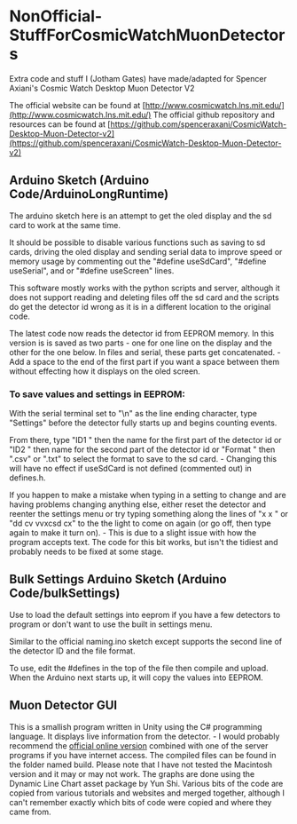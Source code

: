 # NonOfficial-StuffForCosmicWatchMuonDetectors
Extra code and stuff I (Jotham Gates) have made/adapted for Spencer Axiani's Cosmic Watch Desktop Muon Detector V2

The official website can be found at [http://www.cosmicwatch.lns.mit.edu/](http://www.cosmicwatch.lns.mit.edu/)
The official github repository and resources can be found at [https://github.com/spenceraxani/CosmicWatch-Desktop-Muon-Detector-v2](https://github.com/spenceraxani/CosmicWatch-Desktop-Muon-Detector-v2)

## Arduino Sketch (Arduino Code/ArduinoLongRuntime)
The arduino sketch here is an attempt to get the oled display and the sd card to work at the same time.


It should be possible to disable various functions such as saving to sd cards, driving the oled display and sending serial data to improve speed or memory usage by commenting out the "#define useSdCard", "#define useSerial", and or "#define useScreen" lines.

This software mostly works with the python scripts and server, although it does not support reading and deleting files off the sd card and the scripts do get the detector id wrong as it is in a different location to the original code.

The latest code now reads the detector id from EEPROM memory. In this version is is saved as two parts - one for one line on the display and the other for the one below. In files and serial, these parts get concatenated. - Add a space to the end of the first part if you want a space between them without effecting how it displays on the oled screen.

### To save values and settings in EEPROM:
With the serial terminal set to "\\n" as the line ending character, type "Settings" before the detector fully starts up and begins counting events.

From there, type "ID1 " then the name for the first part of the detector id or "ID2 " then name for the second part of the detector id or "Format " then ".csv" or ".txt" to select the format to save to the sd card. - Changing this will have no effect if useSdCard is not defined (commented out) in defines.h.

If you happen to make a mistake when typing in a setting to change and are having problems changing anything else, either reset the detector and reenter the settings menu or try typing something along the lines of "x x " or "dd  cv vvxcsd cx" to the the light to come on again (or go off, then type again to make it turn on). - This is due to a slight issue with how the program accepts text. The code for this bit works, but isn't the tidiest and probably needs to be fixed at some stage.

## Bulk Settings Arduino Sketch (Arduino Code/bulkSettings)
Use to load the default settings into eeprom if you have a few detectors to program or don't want to use the built in settings menu.

Similar to the official naming.ino sketch except supports the second line of the detector ID and the file format.

To use, edit the #defines in the top of the file then compile and upload. When the Arduino next starts up, it will copy the values into EEPROM.

## Muon Detector GUI
This is a smallish program written in Unity using the C# programming language. It displays live information from the detector. - I would probably recommend the [official online version](http://cosmicwatch.lns.mit.edu/measure) combined with one of the server programs if you have internet access.
The compiled files can be found in the folder named build. Please note that I have not tested the Macintosh version and it may or may not work.
The graphs are done using the Dynamic Line Chart asset package by Yun Shi. Various bits of the code are copied from various tutorials and websites and merged together, although I can't remember exactly which bits of code were copied and where they came from.